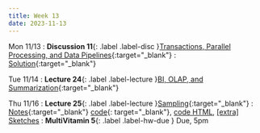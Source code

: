 ```yaml
---
title: Week 13
date: 2023-11-13
---
```


Mon 11/13
: **Discussion 11**{: .label .label-disc }[Transactions, Parallel Processing, and Data Pipelines](https://drive.google.com/file/d/1sQig4qz6FTWh1xGpAWUmq9WJoxsJWIrC/view?usp=drive_link){:target="\_blank"}
  : [Solution](https://drive.google.com/file/d/101OPeUBXJGSAJH0JHyLJprGPjKLmUg8G/view?usp=drive_link){:target="\_blank"}

Tue 11/14
: **Lecture 24**{: .label .label-lecture }[BI, OLAP, and Summarization](https://docs.google.com/presentation/d/1ecc0eZ6ad_MuCzjMJJsQORXMp_VYlF6OOzPofUtO_OE/edit?usp=sharing){:target="\_blank"}

Thu 11/16
: **Lecture 25**{: .label .label-lecture }[Sampling](https://docs.google.com/presentation/d/1Czps6B8bNYW8eaYV2_xtpl9Ft8uGDXk4FpwkcN7YLLA/edit?usp=sharing){:target="\_blank"}
  : [Notes](https://drive.google.com/file/d/1LuoYhvI0_BKFDVjzq8R7-84Sxse7K5-C/view?usp=drive_link){:target="\_blank"}
  [code](https://data101.datahub.berkeley.edu/hub/user-redirect/git-pull?repo=https%3A%2F%2Fgithub.com%2Fcal-data-eng%2Ffa23-materials&urlpath=lab%2Ftree%2Ffa23-materials%2Flecture%2Flec25%2Flec25.ipynb&branch=main){: target="\_blank"}, 
  [code HTML](../../resources/assets/lectures/lec25/lec25.html), 
  [\[extra\] Sketches](../../resources/assets/lectures/lec25/lec25-sketches.html)
: **MultiVitamin 5**{: .label .label-hw-due } Due, 5pm
